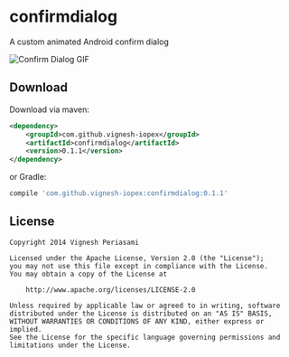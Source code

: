 confirmdialog
=============

A custom animated Android confirm dialog

![Confirm Dialog GIF](https://github.com/vignesh-iopex/confirmdialog/blob/master/demo.gif)

Download
--------

Download via maven:
```xml
<dependency>
    <groupId>com.github.vignesh-iopex</groupId>
    <artifactId>confirmdialog</artifactId>
    <version>0.1.1</version>
</dependency>
```
or Gradle:
```groovy
compile 'com.github.vignesh-iopex:confirmdialog:0.1.1'
```

License
-------

    Copyright 2014 Vignesh Periasami

    Licensed under the Apache License, Version 2.0 (the "License");
    you may not use this file except in compliance with the License.
    You may obtain a copy of the License at

        http://www.apache.org/licenses/LICENSE-2.0

    Unless required by applicable law or agreed to in writing, software
    distributed under the License is distributed on an "AS IS" BASIS,
    WITHOUT WARRANTIES OR CONDITIONS OF ANY KIND, either express or implied.
    See the License for the specific language governing permissions and
    limitations under the License.
